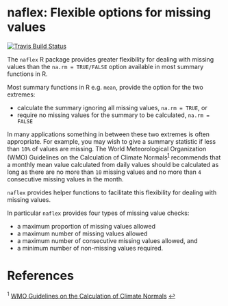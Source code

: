 # naflex: Flexible options for missing values

[![Travis Build Status](https://travis-ci.org/dannyparsons/naflex.svg?branch=master)](https://travis-ci.org/dannyparsons/naflex)

The `naflex` R package provides greater flexibility for dealing with missing values than the `na.rm = TRUE/FALSE` option available in most summary functions in R.

Most summary functions in R e.g. `mean`, provide the option for the two extremes:
- calculate the summary ignoring all missing values, `na.rm = TRUE`, or
- require no missing values for the summary to be calculated, `na.rm = FALSE`

In many applications something in between these two extremes is often appropriate. For example, you may wish to give a summary statistic if less than `10%` of values are missing. The World Meteorological Organization (WMO) Guidelines on the Calculation of Climate Normals<sup id="a1">[1](#f1)</sup> recommends that a monthly mean value calculated from daily values should be calculated as long as there are no more than `10` missing values and no more than `4` consecutive missing values in the month.

`naflex` provides helper functions to facilitate this flexibility for dealing with missing values.

In particular `naflex` provides four types of missing value checks:
- a maximum proportion of missing values allowed
- a maximum number of missing values allowed
- a maximum number of consecutive missing values allowed, and
- a minimum number of non-missing values required.

# References
<sup id="f1">1</sup> <a href="https://library.wmo.int/index.php?lvl=notice_display&id=20130#.XljKS84zZnI">WMO Guidelines on the Calculation of Climate Normals</a> [↩](#a1)
